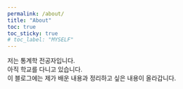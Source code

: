 ```yaml
---
permalink: /about/
title: "About"
toc: true
toc_sticky: true
# toc_label: "MYSELF"
---
```


저는 통계학 전공자입니다.<br>
아직 학교를 다니고 있습니다.<br>
이 블로그에는 제가 배운 내용과 정리하고 싶은 내용이 올라갑니다.